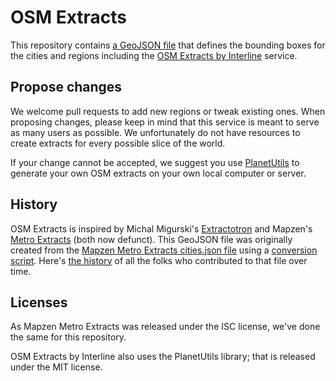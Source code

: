 # OSM Extracts

This repository contains [a GeoJSON file](cities.geojson) that defines the bounding boxes for the cities and regions including the [OSM Extracts by Interline](https://www.interline.io/osm/extracts/) service.

## Propose changes

We welcome pull requests to add new regions or tweak existing ones. When proposing changes, please keep in mind that this service is meant to serve as many users as possible. We unfortunately do not have resources to create extracts for every possible slice of the world. 

If your change cannot be accepted, we suggest you use [PlanetUtils](https://github.com/interline-io/planetutils) to generate your own OSM extracts on your own local computer or server.

## History

OSM Extracts is inspired by Michal Migurski's [Extractotron](https://github.com/migurski/Extractotron) and Mapzen's [Metro Extracts](https://github.com/mapzen/metro-extracts) (both now defunct). This GeoJSON file was originally created from the [Mapzen Metro Extracts cities.json file](https://github.com/mapzen/metro-extracts/blob/master/cities.json) using a [conversion script](convert_cities.py). Here's [the history](https://github.com/mapzen/metro-extracts/commits/master/cities.json) of all the folks who contributed to that file over time.

## Licenses

As Mapzen Metro Extracts was released under the ISC license, we've done the same for this repository.

OSM Extracts by Interline also uses the PlanetUtils library; that is released under the MIT license.
